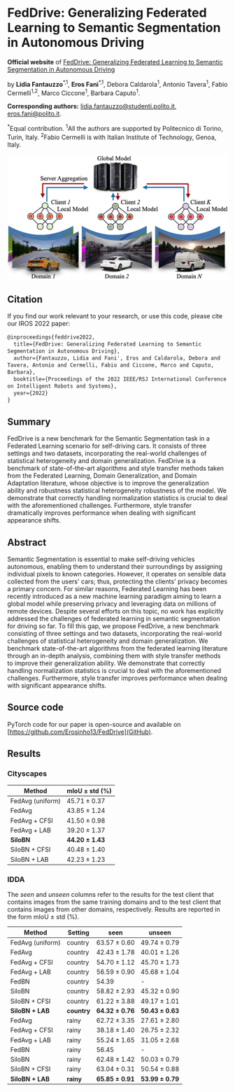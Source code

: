 # FedDrive: Generalizing Federated Learning to Semantic Segmentation in Autonomous Driving

**Official website** of [FedDrive: Generalizing Federated Learning to Semantic Segmentation
in Autonomous Driving](https://arxiv.org/abs/2202.13670) 

by **Lidia Fantauzzo**<sup>\*,1</sup>, **Eros Fanì**<sup>\*,1</sup>, Debora Caldarola<sup>1</sup>,
Antonio Tavera<sup>1</sup>, Fabio Cermelli<sup>1,2</sup>, Marco Ciccone<sup>1</sup>, Barbara Caputo<sup>1</sup>. 

**Corresponding authors:** lidia.fantauzzo@studenti.polito.it, eros.fani@polito.it.

<sup>\*</sup>Equal contribution. <sup>1</sup>All the authors are supported by Politecnico di Torino, Turin, Italy. 
<sup>2</sup>Fabio Cermelli is with Italian Institute of Technology, Genoa, Italy.

<img src="teaser.png" alt="drawing" width="800"/>

## Citation

If you find our work relevant to your research, or use this code, please cite our IROS 2022 paper:

```
@inproceedings{feddrive2022,
  title={FedDrive: Generalizing Federated Learning to Semantic Segmentation in Autonomous Driving},
  author={Fantauzzo, Lidia and Fani', Eros and Caldarola, Debora and Tavera, Antonio and Cermelli, Fabio and Ciccone, Marco and Caputo, Barbara},
  booktitle={Proceedings of the 2022 IEEE/RSJ International Conference on Intelligent Robots and Systems},
  year={2022}
}
```

## Summary

FedDrive is a new benchmark for the Semantic Segmentation task in a Federated Learning scenario for self-driving cars.
It consists of three settings and two datasets, incorporating the real-world challenges of statistical heterogeneity
and domain generalization. FedDrive is a benchmark of state-of-the-art algorithms and style transfer methods taken from
the Federated Learning, Domain Generalization, and Domain Adaptation literature, whose objective is to improve the
generalization ability and robustness statistical heterogeneity robustness of the model. We demonstrate that correctly
handling normalization statistics is crucial to deal with the aforementioned challenges. Furthermore, style transfer
dramatically improves performance when dealing with significant appearance shifts.

## Abstract

Semantic Segmentation is essential to make self-driving vehicles autonomous, enabling them to understand their surroundings by assigning individual pixels to known categories. However, it operates on sensible data collected from the users' cars; thus, protecting the clients' privacy becomes a primary concern. For similar reasons, Federated Learning has been recently introduced as a new machine learning paradigm aiming to learn a global model while preserving privacy and leveraging data on millions of remote devices. Despite several efforts on this topic, no work has explicitly addressed the challenges of federated learning in semantic segmentation for driving so far. To fill this gap, we propose FedDrive, a new benchmark consisting of three settings and two datasets, incorporating the real-world challenges of statistical heterogeneity and domain generalization. We benchmark state-of-the-art algorithms from the federated learning literature through an in-depth analysis, combining them with style transfer methods to improve their generalization ability. We demonstrate that correctly handling normalization statistics is crucial to deal with the aforementioned challenges. Furthermore, style transfer improves performance when dealing with significant appearance shifts.

## Source code

PyTorch code for our paper is open-source and available on [https://github.com/Erosinho13/FedDrive](GitHub).

## Results

### Cityscapes

| Method           | mIoU &pm; std (%)   |
|------------------|---------------------|
| FedAvg (uniform) | 45.71 &pm; 0.37     |
| FedAvg           | 43.85 &pm; 1.24     |
| FedAvg + CFSI    | 41.50 &pm; 0.98     |
| FedAvg + LAB     | 39.20 &pm; 1.37     |
| **SiloBN**       | **44.20 &pm; 1.43** |
| SiloBN + CFSI    | 40.48 &pm; 1.40     |
| SiloBN + LAB     | 42.23 &pm; 1.23     |

### IDDA

The *seen* and *unseen* columns refer to the results for the test client that contains images from the same training
domains and to the test client that contains images from other domains, respectively. Results are reported in the form
mIoU &pm; std (%).

| Method           | Setting     | seen                | unseen              |
|------------------|-------------|---------------------|---------------------|
| FedAvg (uniform) | country     | 63.57 &pm; 0.60     | 49.74 &pm; 0.79     |
| FedAvg           | country     | 42.43 &pm; 1.78     | 40.01 &pm; 1.26     |
| FedAvg + CFSI    | country     | 54.70 &pm; 1.12     | 45.70 &pm; 1.73     |
| FedAvg + LAB     | country     | 56.59 &pm; 0.90     | 45.68 &pm; 1.04     |
| FedBN            | country     | 54.39               | -                   |
| SiloBN           | country     | 58.82 &pm; 2.93     | 45.32 &pm; 0.90     |
| SiloBN + CFSI    | country     | 61.22 &pm; 3.88     | 49.17 &pm; 1.01     |
| **SiloBN + LAB** | **country** | **64.32 &pm; 0.76** | **50.43 &pm; 0.63** |
| FedAvg           | rainy       | 62.72 &pm; 3.35     | 27.61 &pm; 2.80     |
| FedAvg + CFSI    | rainy       | 38.18 &pm; 1.40     | 26.75 &pm; 2.32     |
| FedAvg + LAB     | rainy       | 55.24 &pm; 1.65     | 31.05 &pm; 2.68     |
| FedBN            | rainy       | 56.45               | -                   |
| SiloBN           | rainy       | 62.48 &pm; 1.42     | 50.03 &pm; 0.79     |
| SiloBN + CFSI    | rainy       | 63.04 &pm; 0.31     | 50.54 &pm; 0.88     |
| **SiloBN + LAB** | **rainy**   | **65.85 &pm; 0.91** | **53.99 &pm; 0.79** |
